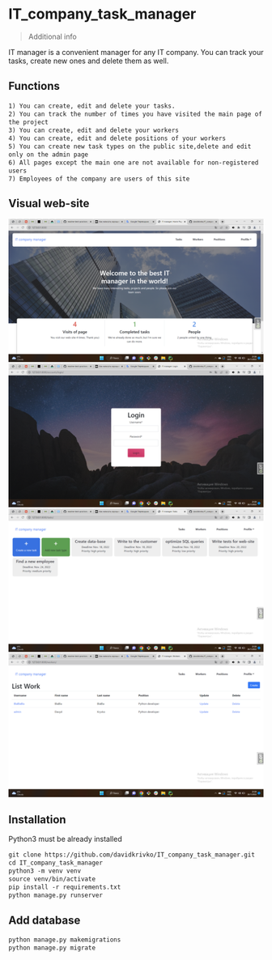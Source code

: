 # IT_company_task_manager

> Additional info

IT manager is a convenient manager for any IT company. 
You can track your tasks, create new ones and delete them as well.


## Functions

```shell
1) You can create, edit and delete your tasks.
2) You can track the number of times you have visited the main page of the project
3) You can create, edit and delete your workers
4) You can create, edit and delete positions of your workers
5) You can create new task types on the public site,delete and edit only on the admin page
6) All pages except the main one are not available for non-registered users
7) Employees of the company are users of this site
```

## Visual web-site

![Web-site interface](images/main_page.png)
![Web-site interface](images/login_page.png)
![Web-site interface](images/task_list.png)
![Web-site interface](images/worker_list.png)


## Installation

Python3 must be already installed

```shell
git clone https://github.com/davidkrivko/IT_company_task_manager.git
cd IT_company_task_manager
python3 -m venv venv
source venv/bin/activate
pip install -r requirements.txt
python manage.py runserver
```

## Add database

```shell
python manage.py makemigrations
python manage.py migrate
```